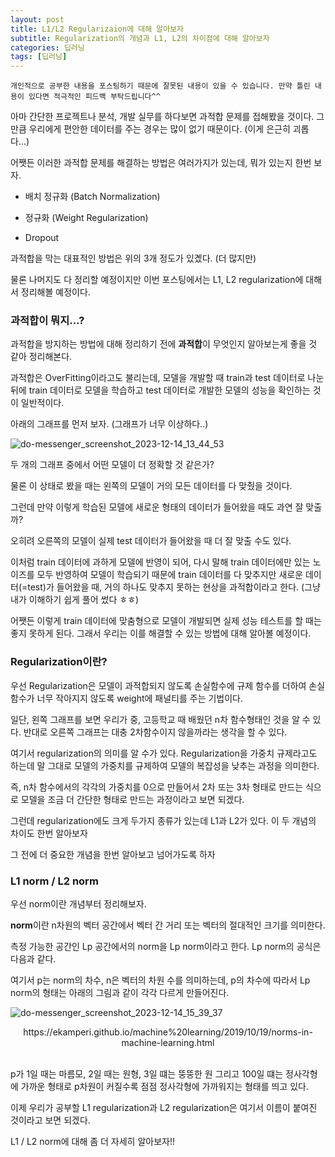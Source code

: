 ```yaml
---
layout: post
title: L1/L2 Regularizaion에 대해 알아보자
subtitle: Regularization의 개념과 L1, L2의 차이점에 대해 알아보자
categories: 딥러닝
tags: [딥러닝]
---
```


`개인적으로 공부한 내용을 포스팅하기 때문에 잘못된 내용이 있을 수 있습니다. 만약 틀린 내용이 있다면 적극적인 피드백 부탁드립니다^^`


아마 간단한 프로젝트나 분석, 개발 실무를 하다보면 과적합 문제를 접해봤을 것이다. 그만큼 우리에게 편안한 데이터를 주는 경우는 많이 없기 때문이다. (이게 은근히 괴롭다...)

어쨋든 이러한 과적합 문제를 해결하는 방법은 여러가지가 있는데, 뭐가 있는지 한번 보자.

- 배치 정규화 (Batch Normalization)

- 정규화 (Weight Regularization)

- Dropout

과적합을 막는 대표적인 방법은 위의 3개 정도가 있곘다. (더 많지만)

물론 나머지도 다 정리할 예정이지만 이번 포스팅에서는 L1, L2 regularization에 대해서 정리해볼 예정이다.



### 과적합이 뭐지...?

과적합을 방지하는 방법에 대해 정리하기 전에 **과적합**이 무엇인지 알아보는게 좋을 것 같아 정리해본다.

과적합은 OverFitting이라고도 불리는데, 모델을 개발할 때 train과 test 데이터로 나눈 뒤에 train 데이터로 모델을 학습하고 test 데이터로 개발한 모델의 성능을 확인하는 것이 일반적이다.

아래의 그래프를 먼저 보자. (그래프가 너무 이상하다..)

![do-messenger_screenshot_2023-12-14_13_44_53](https://github.com/daetamong/daetamong.github.io/assets/111731468/d306c8c1-2eaa-421f-834b-8d945eaa7dd9)

두 개의 그래프 중에서 어떤 모델이 더 정확할 것 같은가?

물론 이 상태로 봤을 때는 왼쪽의 모델이 거의 모든 데이터를 다 맞췄을 것이다.

그런데 만약 이렇게 학습된 모델에 새로운 형태의 데이터가 들어왔을 때도 과연 잘 맞출까?

오히려 오른쪽의 모델이 실제 test 데이터가 들어왔을 때 더 잘 맞출 수도 있다.

이처럼 train 데이터에 과하게 모델에 반영이 되어, 다시 말해 train 데이터에만 있는 노이즈를 모두 반영하여 모델이 학습되기 때문에 train 데이터를 다 맞추지만 새로운 데이터(=test)가 들어왔을 때, 거의 하나도 맞추지 못하는 현상을 과적합이라고 한다. (그냥 내가 이해하기 쉽게 풀어 썼다 ㅎㅎ)

어쨋든 이렇게 train 데이터에 맞춤형으로 모델이 개발되면 실제 성능 테스트를 할 때는 좋지 못하게 된다. 그래서 우리는 이를 해결할 수 있는 방법에 대해 알아볼 예정이다.



### Regularization이란?

우선 Regularization은 모델이 과적합되지 않도록 손실함수에 규제 함수를 더하여 손실함수가 너무 작아지지 않도록 weight에 패널티를 주는 기법이다.

일단, 왼쪽 그래프를 보면 우리가 중, 고등학교 때 배웠던 n차 함수형태인 것을 알 수 있다. 반대로 오른쪽 그래프는 대충 2차함수이지 않을까라는 생각을 할 수 있다.

여기서 regularization의 의미를 알 수가 있다. Regularization을 가중치 규제라고도 하는데 말 그대로 모델의 가중치를 규제하여 모델의 복잡성을 낮추는 과정을 의미한다.

즉, n차 함수에서의 각각의 가중치를 0으로 만들어서 2차 또는 3차 형태로 만드는 식으로 모델을 조금 더 간단한 형태로 만드는 과정이라고 보면 되겠다.

그런데 regularization에도 크게 두가지 종류가 있는데 L1과 L2가 있다. 이 두 개념의 차이도 한번 알아보자

그 전에 더 중요한 개념을 한번 알아보고 넘어가도록 하자



### L1 norm / L2 norm

우선 norm이란 개념부터 정리해보자.

**norm**이란 n차원의 벡터 공간에서 벡터 간 거리 또는 벡터의 절대적인 크기를 의미한다.

측정 가능한 공간인 Lp 공간에서의 norm을 Lp norm이라고 한다. Lp norm의 공식은 다음과 같다.

> 

여기서 p는 norm의 차수, n은 벡터의 차원 수를 의미하는데, p의 차수에 따라서 Lp norm의 형태는 아래의 그림과 같이 각각 다르게 만들어진다.

![do-messenger_screenshot_2023-12-14_15_39_37](https://github.com/daetamong/daetamong.github.io/assets/111731468/8e6822e3-5a5e-4db2-8fd7-56d073a82197)

<center>https://ekamperi.github.io/machine%20learning/2019/10/19/norms-in-machine-learning.html</center>

<br>

p가 1일 때는 마름모, 2일 때는 원형, 3일 떄는 뚱뚱한 원 그리고 100일 떄는 정사각형에 가까운 형태로 p차원이 커질수록 점점 정사각형에 가까워지는 형태를 띄고 있다.

이제 우리가 공부할 L1 regularization과 L2 regularization은 여기서 이름이 붙여진 것이라고 보면 되겠다.

L1 / L2 norm에 대해 좀 더 자세히 알아보자!!
